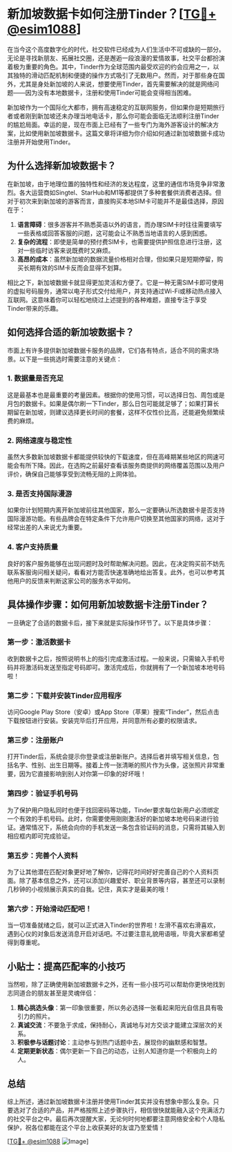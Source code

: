 # 新加坡数据卡如何注册Tinder？[[TG💪+ @esim1088](https://t.me/s/esim1088)]

在当今这个高度数字化的时代，社交软件已经成为人们生活中不可或缺的一部分。无论是寻找新朋友、拓展社交圈，还是邂逅一段浪漫的爱情故事，社交平台都扮演着极为重要的角色。其中，Tinder作为全球范围内最受欢迎的约会应用之一，以其独特的滑动匹配机制和便捷的操作方式吸引了无数用户。然而，对于那些身在国外，尤其是身处新加坡的人来说，想要使用Tinder，首先需要解决的就是网络问题——因为没有本地数据卡，注册和使用Tinder可能会变得相当困难。

新加坡作为一个国际化大都市，拥有高速稳定的互联网服务，但如果你是短期旅行者或者刚到新加坡还未办理当地电话卡，那么你可能会面临无法顺利注册Tinder的尴尬局面。幸运的是，现在市面上已经有了一些专门为海外游客设计的解决方案，比如使用新加坡数据卡。这篇文章将详细为你介绍如何通过新加坡数据卡成功注册并开始使用Tinder。

## 为什么选择新加坡数据卡？

在新加坡，由于地理位置的独特性和经济的发达程度，这里的通信市场竞争非常激烈。各大运营商如Singtel、StarHub和M1等都提供了多种套餐供消费者选择。但对于初次来到新加坡的游客而言，直接购买本地SIM卡可能并不是最佳选择，原因在于：

1. **语言障碍**：很多游客并不熟悉英语以外的语言，而办理SIM卡时往往需要填写一些表格或回答客服的问题，这可能会让不熟悉当地语言的人感到困惑。
2. **复杂的流程**：即使是简单的预付费SIM卡，也需要提供护照信息进行注册，这对一些临时访客来说既费时又麻烦。
3. **高昂的成本**：虽然新加坡的数据流量价格相对合理，但如果只是短期停留，购买长期有效的SIM卡反而会显得不划算。

相比之下，新加坡数据卡就显得更加灵活和方便了。它是一种无需SIM卡即可使用的虚拟号码服务，通常以电子形式交付给用户，并支持通过Wi-Fi或移动热点接入互联网。这意味着你可以轻松地绕过上述提到的各种难题，直接专注于享受Tinder带来的乐趣。

## 如何选择合适的新加坡数据卡？

市面上有许多提供新加坡数据卡服务的品牌，它们各有特点，适合不同的需求场景。以下是一些挑选时需要注意的关键点：

### 1. 数据量是否充足
这是最基本也是最重要的考量因素。根据你的使用习惯，可以选择日包、周包或是月包的数据卡。如果是偶尔刷一下Tinder，那么日包可能就足够了；如果打算长期留在新加坡，则建议选择更长时间的套餐，这样不仅性价比高，还能避免频繁续费的麻烦。

### 2. 网络速度与稳定性
虽然大多数新加坡数据卡都能提供较快的下载速度，但在高峰期某些地区的网速可能会有所下降。因此，在选购之前最好查看该服务商提供的网络覆盖范围以及用户评价，确保自己能够享受到流畅无阻的上网体验。

### 3. 是否支持国际漫游
如果你计划短期内离开新加坡前往其他国家，那么一定要确认所选数据卡是否支持国际漫游功能。有些品牌会在特定条件下允许用户切换至其他国家的网络，这对于经常出差的人来说尤为重要。

### 4. 客户支持质量
良好的客户服务能够在出现问题时及时帮助解决问题。因此，在决定购买前不妨先联系客服询问相关疑问，看看对方能否快速准确地给出答复。此外，也可以参考其他用户的反馈来判断这家公司的服务水平如何。

## 具体操作步骤：如何用新加坡数据卡注册Tinder？

一旦确定了合适的数据卡后，接下来就是实际操作环节了。以下是具体步骤：

### 第一步：激活数据卡
收到数据卡之后，按照说明书上的指引完成激活过程。一般来说，只需输入手机号码并将激活码发送至指定号码即可。激活完成后，你就拥有了一个新加坡本地号码啦！

### 第二步：下载并安装Tinder应用程序
访问Google Play Store（安卓）或App Store（苹果）搜索“Tinder”，然后点击下载按钮进行安装。安装完毕后打开应用，并同意所有必要的权限请求。

### 第三步：注册账户
打开Tinder后，系统会提示你登录或注册新账户。选择后者并填写相关信息，包括名字、性别、出生日期等。接着上传一张清晰的照片作为头像，这张照片非常重要，因为它直接影响到别人对你第一印象的好坏哦！

### 第四步：验证手机号码
为了保护用户隐私同时也便于找回密码等功能，Tinder要求每位新用户必须绑定一个有效的手机号码。此时，你需要使用刚刚激活好的新加坡本地号码来进行验证。通常情况下，系统会向你的手机发送一条包含验证码的消息，只需将其输入到相应框内即可完成验证。

### 第五步：完善个人资料
为了让其他潜在匹配对象更好地了解你，记得花时间好好完善自己的个人资料页面。除了基本信息之外，还可以添加兴趣爱好、职业背景等内容，甚至还可以录制几秒钟的小视频展示真实的自我。记住，真实才是最美的哦！

### 第六步：开始滑动匹配吧！
当一切准备就绪之后，就可以正式进入Tinder的世界啦！左滑不喜欢右滑喜欢，遇到心仪的对象后发送消息开启对话吧。不过要注意礼貌用语哦，毕竟大家都希望得到尊重呢。

## 小贴士：提高匹配率的小技巧

当然啦，除了正确使用新加坡数据卡之外，还有一些小技巧可以帮助你更快地找到志同道合的朋友甚至是灵魂伴侣：

1. **精心挑选头像**：第一印象很重要，所以务必选择一张看起来阳光自信且具有吸引力的照片。
2. **真诚交流**：不要急于求成，保持耐心，真诚地与对方交谈才能建立深层次的关系。
3. **积极参与话题讨论**：主动参与到热门话题中去，展现你的幽默感和智慧。
4. **定期更新状态**：偶尔更新一下自己的动态，让别人知道你是一个积极向上的人。

## 总结

综上所述，通过新加坡数据卡注册并使用Tinder其实并没有想象中那么复杂。只要选对了合适的产品，并严格按照上述步骤执行，相信很快就能融入这个充满活力的社交平台之中。最后再次提醒大家，无论何时何地都要注意网络安全和个人隐私保护，祝各位都能在这个平台上收获美好的友谊乃至爱情！

[[TG💪+ @esim1088](https://t.me/s/esim1088) ![Image](https://i.postimg.cc/4NQfJmqS/Snipaste-2025-05-13-00-14-12.png)]